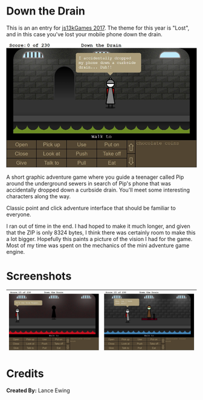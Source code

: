 # Down the Drain
This is an an entry for [js13kGames 2017](https://js13kgames.com/entries/2017). The theme for this year is "Lost", and in this case you've lost your mobile phone down the drain.

![Screenshot](img/screenshot_1.jpg)

A short graphic adventure game where you guide a teenager called Pip around the underground sewers in search of Pip's phone that was accidentally dropped down a curbside drain. You'll meet some interesting characters along the way.

Classic point and click adventure interface that should be familiar to everyone.

I ran out of time in the end. I had hoped to make it much longer, and given that the ZIP is only 8324 bytes, I think there was certainly room to make this a lot bigger. Hopefully this paints a picture of the vision I had for the game. Most of my time was spent on the mechanics of the mini adventure game engine.

# Screenshots

![](img/screenshot_2.jpg)           |  ![](img/screenshot_3.jpg)
:-------------------------:|:-------------------------:

# Credits
**Created By:** Lance Ewing  
